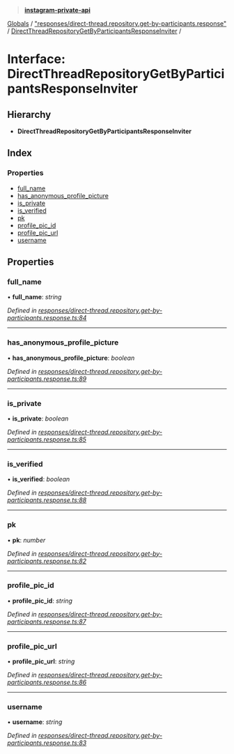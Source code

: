 > **[instagram-private-api](../README.md)**

[Globals](../README.md) / ["responses/direct-thread.repository.get-by-participants.response"](../modules/_responses_direct_thread_repository_get_by_participants_response_.md) / [DirectThreadRepositoryGetByParticipantsResponseInviter](_responses_direct_thread_repository_get_by_participants_response_.directthreadrepositorygetbyparticipantsresponseinviter.md) /

# Interface: DirectThreadRepositoryGetByParticipantsResponseInviter

## Hierarchy

* **DirectThreadRepositoryGetByParticipantsResponseInviter**

## Index

### Properties

* [full_name](_responses_direct_thread_repository_get_by_participants_response_.directthreadrepositorygetbyparticipantsresponseinviter.md#full_name)
* [has_anonymous_profile_picture](_responses_direct_thread_repository_get_by_participants_response_.directthreadrepositorygetbyparticipantsresponseinviter.md#has_anonymous_profile_picture)
* [is_private](_responses_direct_thread_repository_get_by_participants_response_.directthreadrepositorygetbyparticipantsresponseinviter.md#is_private)
* [is_verified](_responses_direct_thread_repository_get_by_participants_response_.directthreadrepositorygetbyparticipantsresponseinviter.md#is_verified)
* [pk](_responses_direct_thread_repository_get_by_participants_response_.directthreadrepositorygetbyparticipantsresponseinviter.md#pk)
* [profile_pic_id](_responses_direct_thread_repository_get_by_participants_response_.directthreadrepositorygetbyparticipantsresponseinviter.md#profile_pic_id)
* [profile_pic_url](_responses_direct_thread_repository_get_by_participants_response_.directthreadrepositorygetbyparticipantsresponseinviter.md#profile_pic_url)
* [username](_responses_direct_thread_repository_get_by_participants_response_.directthreadrepositorygetbyparticipantsresponseinviter.md#username)

## Properties

###  full_name

• **full_name**: *string*

*Defined in [responses/direct-thread.repository.get-by-participants.response.ts:84](https://github.com/dilame/instagram-private-api/blob/173bc62/src/responses/direct-thread.repository.get-by-participants.response.ts#L84)*

___

###  has_anonymous_profile_picture

• **has_anonymous_profile_picture**: *boolean*

*Defined in [responses/direct-thread.repository.get-by-participants.response.ts:89](https://github.com/dilame/instagram-private-api/blob/173bc62/src/responses/direct-thread.repository.get-by-participants.response.ts#L89)*

___

###  is_private

• **is_private**: *boolean*

*Defined in [responses/direct-thread.repository.get-by-participants.response.ts:85](https://github.com/dilame/instagram-private-api/blob/173bc62/src/responses/direct-thread.repository.get-by-participants.response.ts#L85)*

___

###  is_verified

• **is_verified**: *boolean*

*Defined in [responses/direct-thread.repository.get-by-participants.response.ts:88](https://github.com/dilame/instagram-private-api/blob/173bc62/src/responses/direct-thread.repository.get-by-participants.response.ts#L88)*

___

###  pk

• **pk**: *number*

*Defined in [responses/direct-thread.repository.get-by-participants.response.ts:82](https://github.com/dilame/instagram-private-api/blob/173bc62/src/responses/direct-thread.repository.get-by-participants.response.ts#L82)*

___

###  profile_pic_id

• **profile_pic_id**: *string*

*Defined in [responses/direct-thread.repository.get-by-participants.response.ts:87](https://github.com/dilame/instagram-private-api/blob/173bc62/src/responses/direct-thread.repository.get-by-participants.response.ts#L87)*

___

###  profile_pic_url

• **profile_pic_url**: *string*

*Defined in [responses/direct-thread.repository.get-by-participants.response.ts:86](https://github.com/dilame/instagram-private-api/blob/173bc62/src/responses/direct-thread.repository.get-by-participants.response.ts#L86)*

___

###  username

• **username**: *string*

*Defined in [responses/direct-thread.repository.get-by-participants.response.ts:83](https://github.com/dilame/instagram-private-api/blob/173bc62/src/responses/direct-thread.repository.get-by-participants.response.ts#L83)*